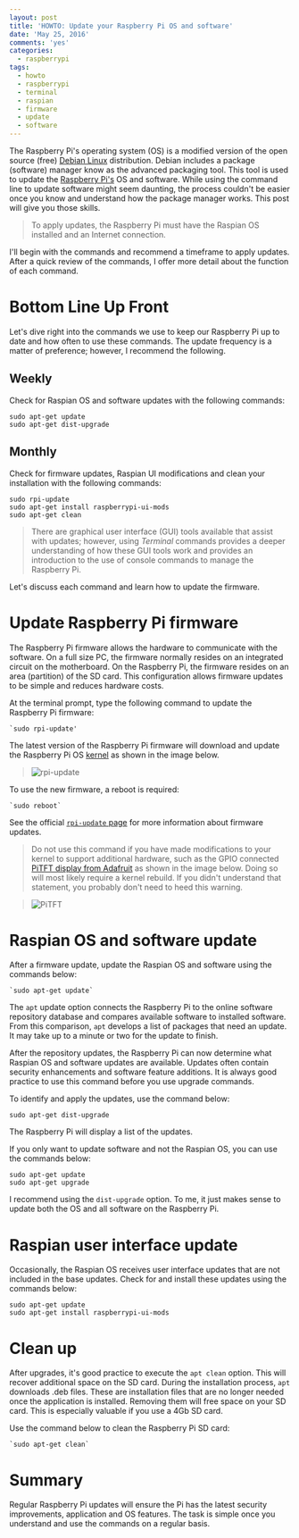 ```yaml
---
layout: post
title: 'HOWTO: Update your Raspberry Pi OS and software'
date: 'May 25, 2016'
comments: 'yes'
categories:
  - raspberrypi
tags:
  - howto
  - raspberrypi
  - terminal
  - raspian
  - firmware
  - update
  - software
---
```


The Raspberry Pi's operating system (OS) is a modified version of the open source (free) [Debian Linux](https://en.wikipedia.org/wiki/Debian) distribution. Debian includes a package (software) manager know as the advanced packaging tool. This tool is used to update the [Raspberry Pi's](http://amzn.to/1RrDln4) OS and software. While using the command line to update software might seem daunting, the process couldn't be easier once you know and understand how the package manager works. This post will give you those skills.

> To apply updates, the Raspberry Pi must have the Raspian OS installed and an Internet connection.

I'll begin with the commands and recommend a timeframe to apply updates. After a quick review of the commands, I offer more detail about the function of each command.

# Bottom Line Up Front
Let's dive right into the commands we use to keep our Raspberry Pi up to date and how often to use these commands. The update frequency is a matter of preference; however, I recommend the following.

## Weekly
Check for Raspian OS and software updates with the following commands:

```
sudo apt-get update
sudo apt-get dist-upgrade
```

## Monthly
Check for firmware updates, Raspian UI modifications and clean your installation with the following commands:

```
sudo rpi-update
sudo apt-get install raspberrypi-ui-mods
sudo apt-get clean
```

> There are graphical user interface (GUI) tools available that assist with updates; however, using _Terminal_ commands provides a deeper understanding of how these GUI tools work and provides an introduction to the use of console commands to manage the Raspberry Pi.

Let's discuss each command and learn how to update the firmware.

# Update Raspberry Pi firmware
The Raspberry Pi firmware allows the hardware to communicate with the software. On a full size PC, the firmware normally resides on an integrated circuit on the motherboard. On the Raspberry Pi, the firmware resides on an area (partition) of the SD card. This configuration allows firmware updates to be simple and reduces hardware costs.

At the terminal prompt, type the following command to update the Raspberry Pi firmware:

    `sudo rpi-update'

The latest version of the Raspberry Pi firmware will download and update the Raspberry Pi OS [kernel](https://en.wikipedia.org/wiki/Kernel_(operating_system)) as shown in the image below.

> ![rpi-update](http://www.stevencombs.com/images/posts/rpi-update.png)

To use the new firmware, a reboot is required:

    `sudo reboot`

See the official [`rpi-update` page](https://github.com/Hexxeh/rpi-update) for more information about firmware updates.

> Do not use this command if you have made modifications to your kernel to support additional hardware, such as the GPIO connected [PiTFT display from Adafruit](http://amzn.to/1saZQZ1) as shown in the image below. Doing so will most likely require a kernel rebuild. If you didn't understand that statement, you probably don't need to heed this warning.

> ![PiTFT](https://lh3.googleusercontent.com/hZAf4I4jIU1iWOUg8eiaHGBj5QpxOmYlHum2XqujfULmUEAY4fWUFOE_-B5EQ7wHsbwBVUo2eBVrknmOcGhm1dRL6VkEbvTAtDKCuZVF0gxBQMGq36g-RbmjxYH8OZXwJnhoS2v1rPz3EeBKbE_MTuDq_uYhunNFX0j36wZ3zgm2-zf-3IFCIMsw7JMvmd4rBk4jEVr7l45v6Ex65l3bKJVAL8rWCNJ5jMcB4Aw4r78OMrqaHsIdv5_qPc4URmVxfNu-88nyu-G9zBFQs_wr3fvF_shNR66EQbDHktrtCdhKa_JpiqAxtviy15ld9o0j_4ynNVZvX9e3Qkkgv-zZqTHWJdH-zWKpwdjFJUsdSLG1XMVuCbbx2nCi_iK5r4nQbErn_AdzmcUFlEPkb9oTvzJV0VhtBjrhyI1OWQdGK_JTd48ZjurL_vjF4aXNEZxh1vq7dTCl6TlN7BjdwnohIT_vRPAzFth-OHFQ6iiI9diHN8w_iJO1wlaPnBnTShh8M7xBYGfyI5oYFo4ePUxCkKVhvBl27ryBSmHj5ZLk-yaHb4ExK1I8hNOgccf4uFqzSMm4MzVsKF_Rkw5tkObotyxNwnDyJN1e=w2116-h1586-no)

# Raspian OS and software update
After a firmware update, update the Raspian OS and software using the commands below:

    `sudo apt-get update`

The `apt` update option connects the Raspberry Pi to the online software repository database and compares available software to installed software. From this comparison, `apt` develops a list of packages that need an update. It may take up to a minute or two for the update to finish.

After the repository updates, the Raspberry Pi can now determine what Raspian OS and software updates are available. Updates often contain security enhancements and software feature additions. It is always good practice to use this command before you use upgrade commands.

To identify and apply the updates, use the command below:

`sudo apt-get dist-upgrade`

The Raspberry Pi will display a list of the updates.

If you only want to update software and not the Raspian OS, you can use the commands below:

```
sudo apt-get update
sudo apt-get upgrade
```

I recommend using the `dist-upgrade` option. To me, it just makes sense to update both the OS and all software on the Raspberry Pi.

# Raspian user interface update
Occasionally, the Raspian OS receives user interface updates that are not included in the base updates. Check for and install these updates using the commands below:

```
sudo apt-get update
sudo apt-get install raspberrypi-ui-mods
```

# Clean up
After upgrades, it's good practice to execute the `apt clean` option. This will recover additional space on the SD card. During the installation process, `apt` downloads .deb files. These are installation files that are no longer needed once the application is installed. Removing them will free space on your SD card. This is especially valuable if you use a 4Gb SD card.

Use the command below to clean the Raspberry Pi SD card:

    `sudo apt-get clean`

# Summary
Regular Raspberry Pi updates will ensure the Pi has the latest security improvements, application and OS features. The task is simple once you understand and use the commands on a regular basis.
